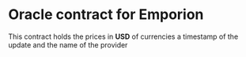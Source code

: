 # Oracle contract for Emporion

This contract holds the prices in **USD** of currencies
a timestamp of the update and the name of the provider
